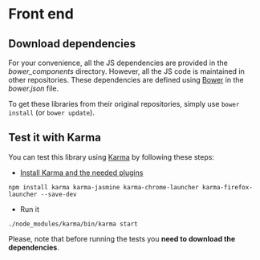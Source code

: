 # Front end

## Download dependencies

For your convenience, all the JS dependencies are provided in the _bower\_components_ directory.
However, all the JS code is maintained in other repositories.
These dependencies are defined using [Bower](http://bower.io) in the _bower.json_ file.


To get these libraries from their original repositories, simply use ``bower install`` (or ``bower update``).


## Test it with Karma

You can test this library using [Karma](http://karma-runner.github.io) by following these steps:

 * [Install Karma and the needed plugins](http://karma-runner.github.io/0.13/intro/installation.html)

```
npm install karma karma-jasmine karma-chrome-launcher karma-firefox-launcher --save-dev
```

 * Run it

```
./node_modules/karma/bin/karma start
```

Please, note that before running the tests you __need to download the dependencies__.
